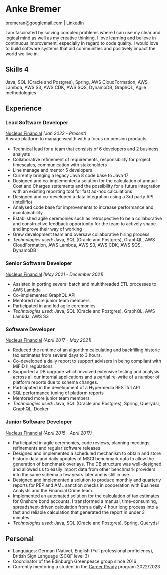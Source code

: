 <h1>Anke Bremer</h1>
  
[bremeran@googlemail.com](mailto:bremeran@googlemail.com) | [LinkedIn](https://www.linkedin.com/in/anke-bremer-29727179/)

I am fascinated by solving complex problems where I can use my clear and logical mind as well as my creative thinking. 
I love learning and believe in continuous improvement, especially in regard to code quality.
I would love to build software systems that aid communities and positively impact the world we live in.

## Skills 4
Java, SQL (Oracle and Postgres), Spring, AWS CloudFormation, AWS Lambda, AWS S3, AWS CDK, AWS SQS, DynamoDB, GraphQL, Agile methodologies

## Experience

### Lead Software Developer
[Nucleus Financial](https://www.nucleusfinancial.com/) _(Jan 2022 - Present)_ <br>
A wrap platform to manage wealth with a focus on pension products.

* Technical lead for a team that consists of 6 developers and 2 business analysts
* Collaborative refinement of requirements, responsibility for project timescales, communication with stakeholders
* Line manage and mentor 5 developers
* Currently bringing a legacy Java 8 code base to Java 17
* Designed and co-implemented a solution for the calculation of annual Cost and Charges statements and the possibility for a future integration with an existing reporting tool for fast ad-hoc calculations
* Designed and co-developed a data integration using a 3rd party API (intelliflo)
* Analysed code base for improvements to increase performance and maintainability
* Established agile ceremonies such as retrospective to be a collaborative and constructive feedback opportunity for the team to actively shape and improve their way of working
* Grew development team and oversaw collaborative hiring process
* _Technologies used:_ Java, SQL (Oracle and Postgres), GraphQL, AWS CloudFormation, AWS Lambda, AWS S3, AWS CDK, AWS SQS, DynamoDB


### Senior Software Developer
[Nucleus Financial](https://www.nucleusfinancial.com/) _(May 2021 - December 2021)_ <br>

* Assisted in porting several batch and multithreaded ETL processes to AWS Lambda
* Co-implemented GraphQL API
* Mentored more junior team members
* Participated in and led agile ceremonies
* _Technologies used:_ Java, SQL (Oracle and Postgres), GraphQL, AWS Lambda, AWS S3


### Software Developer
[Nucleus Financial](https://www.nucleusfinancial.com/) _(April 2017 - May 2021)_ <br>

* Reduced the runtime of an algorithm calculating and backfilling historic tax estimates from several days to 3 hours.
* Co-developed a daily report to support advisers in being compliant with MiFID II regulations
* Supported a DB upgrade which involved extensive testing and analysis across all our internal applications and a partial re-write of a number of platform reports due to schema changes.
* Participated in the development of a Hypermedia RESTful API
* SQL performance tuning of platform reports
* Mentored more junior team members
* _Technologies used:_ Java, SQL (Oracle and Postgres), Spring, Querydsl, GraphQL, Docker


### Junior Software Developer
[Nucleus Financial](https://www.nucleusfinancial.com/) _(April 2015 - April 2017)_ <br>

* Participated in agile ceremonies, code reviews, planning meetings, refinements and regular software releases
* Designed and implemented a scheduled mechanism to obtain and store historic data and daily updates of MSCI benchmark data to allow the generation of benchmark overlays. The DB structure was well-designed and allowed us to easily import data from other benchmark providers into the same schema a few years later and is still in use.
* Designed and implemented a solution to produce monthly and quarterly reports for PEP and AML sanction checks in cooperation with Business Analysts and the Financial Crime team.
* Implemented an automated solution for the calculation of tax estimates for Onshore bond accounts. I transformed a manual, time-consuming, spreadsheet-driven calculation from a daily 4 hour long process into a fast and reliable calculation that generated the report in under 3 minutes.
* _Technologies used:_ Java, SQL (Oracle and Postgres), Spring, Querydsl


## Personal
* Languages: German (Native), English (Full professional proficiency), British Sign Language (SCQF level 3)
* Coordinator of the Edinburgh Greenpeace group since 2016
* Currently mentoring a student in the [Career Ready](https://careerready.org.uk/) program 2022/2023


<!-- ### Footer
Last updated: July 2023 -->
